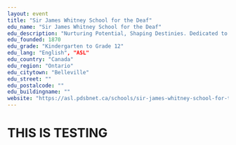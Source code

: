 ```yaml
---
layout: event
title: "Sir James Whitney School for the Deaf"
edu_name: "Sir James Whitney School for the Deaf"
edu_description: "Nurturing Potential, Shaping Destinies. Dedicated to unlocking the potential of each deaf student through tailored education and comprehensive support, enabling them to shape their own promising paths."
edu_founded: 1870
edu_grade: "Kindergarten to Grade 12"
edu_lang: "English", "ASL"
edu_country: "Canada"
edu_region: "Ontario"
edu_citytown: "Belleville"
edu_street: ""
edu_postalcode: ""
edu_buildingname: ""
website: "https://asl.pdsbnet.ca/schools/sir-james-whitney-school-for-the-deaf/"
---
```


# THIS IS TESTING

